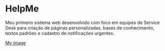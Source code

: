 # HelpMe

Meu primeiro sistema web desenvolvido com foco em equipes de Service Desk para criação de páginas personalizadas, bases de conhecimento, textos padrões e cadastro de notificações urgentes.
 
[My image](https://github.com/norbertowitt/helpme/img/busca.png)
